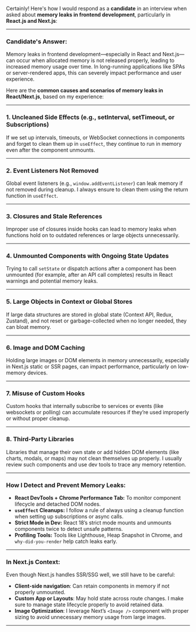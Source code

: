 Certainly! Here's how I would respond as a **candidate** in an interview when asked about **memory leaks in frontend development**, particularly in **React.js and Next.js**:

---

### **Candidate's Answer:**

Memory leaks in frontend development—especially in React and Next.js—can occur when allocated memory is not released properly, leading to increased memory usage over time. In long-running applications like SPAs or server-rendered apps, this can severely impact performance and user experience.

Here are the **common causes and scenarios of memory leaks in React/Next.js**, based on my experience:

---

### **1. Uncleaned Side Effects (e.g., setInterval, setTimeout, or Subscriptions)**  
If we set up intervals, timeouts, or WebSocket connections in components and forget to clean them up in `useEffect`, they continue to run in memory even after the component unmounts.

---

### **2. Event Listeners Not Removed**  
Global event listeners (e.g., `window.addEventListener`) can leak memory if not removed during cleanup. I always ensure to clean them using the return function in `useEffect`.

---

### **3. Closures and Stale References**  
Improper use of closures inside hooks can lead to memory leaks when functions hold on to outdated references or large objects unnecessarily.

---

### **4. Unmounted Components with Ongoing State Updates**  
Trying to call `setState` or dispatch actions after a component has been unmounted (for example, after an API call completes) results in React warnings and potential memory leaks.

---

### **5. Large Objects in Context or Global Stores**  
If large data structures are stored in global state (Context API, Redux, Zustand), and not reset or garbage-collected when no longer needed, they can bloat memory.

---

### **6. Image and DOM Caching**  
Holding large images or DOM elements in memory unnecessarily, especially in Next.js static or SSR pages, can impact performance, particularly on low-memory devices.

---

### **7. Misuse of Custom Hooks**  
Custom hooks that internally subscribe to services or events (like websockets or polling) can accumulate resources if they’re used improperly or without proper cleanup.

---

### **8. Third-Party Libraries**  
Libraries that manage their own state or add hidden DOM elements (like charts, modals, or maps) may not clean themselves up properly. I usually review such components and use dev tools to trace any memory retention.

---

### **How I Detect and Prevent Memory Leaks:**

- **React DevTools + Chrome Performance Tab:** To monitor component lifecycle and detached DOM nodes.
- **`useEffect` Cleanups:** I follow a rule of always using a cleanup function when setting up subscriptions or async calls.
- **Strict Mode in Dev:** React 18’s strict mode mounts and unmounts components twice to detect unsafe patterns.
- **Profiling Tools:** Tools like Lighthouse, Heap Snapshot in Chrome, and `why-did-you-render` help catch leaks early.

---

### **In Next.js Context:**

Even though Next.js handles SSR/SSG well, we still have to be careful:

- **Client-side navigation**: Can retain components in memory if not properly unmounted.
- **Custom App or Layouts**: May hold state across route changes. I make sure to manage state lifecycle properly to avoid retained data.
- **Image Optimization**: I leverage Next’s `<Image />` component with proper sizing to avoid unnecessary memory usage from large images.

---
